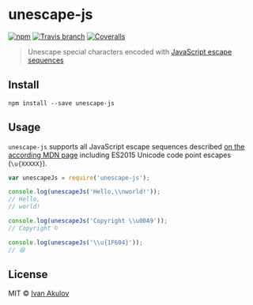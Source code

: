 # unescape-js

[![npm](https://img.shields.io/npm/v/unescape-js.svg?maxAge=2592000&style=flat-square)](https://www.npmjs.com/package/unescape-js) [![Travis branch](https://img.shields.io/travis/iamakulov/unescape-js/master.svg?maxAge=2592000&style=flat-square)](https://travis-ci.org/iamakulov/unescape-js) [![Coveralls](https://img.shields.io/coveralls/iamakulov/unescape-js.svg?maxAge=2592000&style=flat-square)](https://coveralls.io/github/iamakulov/unescape-js)

> Unescape special characters encoded with [JavaScript escape sequences](https://developer.mozilla.org/en-US/docs/Web/JavaScript/Guide/Grammar_and_types#Using_special_characters_in_strings)

## Install

```
npm install --save unescape-js
```
    
## Usage

`unescape-js` supports all JavaScript escape sequences described [on the according MDN page](https://developer.mozilla.org/en-US/docs/Web/JavaScript/Guide/Grammar_and_types#Using_special_characters_in_strings) including ES2015 Unicode code point escapes (`\u{XXXXX}`). 

```js
var unescapeJs = require('unescape-js');

console.log(unescapeJs('Hello,\\nworld!'));
// Hello,
// world!

console.log(unescapeJs('Copyright \\u00A9'));
// Copyright ©

console.log(unescapeJs('\\u{1F604}'));
// 😄
```

## License

MIT © [Ivan Akulov](http://iamakulov.com)